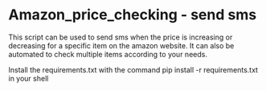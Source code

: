 # Amazon_price_checking - send sms

This script can be used to send sms when the price is increasing or decreasing for a specific item on the amazon website. It can also be automated to check multiple items according to your needs.


Install the requirements.txt with the command pip install -r requirements.txt in your shell
